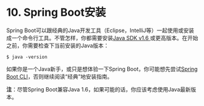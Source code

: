 # 10. Spring Boot安装

Spring Boot可以跟经典的Java开发工具（Eclipse，IntelliJ等）一起使用或安装成一个命令行工具。不管怎样，你都需要安装[Java SDK v1.6 ](http://www.java.com/)或更高版本。在开始之前，你需要检查下当前安装的Java版本：

```text
$ java -version
```

如果你是一个Java新手，或只是想体验一下Spring Boot，你可能想先尝试[Spring Boot CLI](https://github.com/cwiki-us-spring-guides/Spring-Boot-Reference-Guide/tree/0047aa8098a650dde0c93f4d2e91754c83468c4b/II.%20Getting%20started/10.2.%20Installing%20the%20Spring%20Boot%20CLI.md)，否则继续阅读“经典”地安装指南。

**注**：尽管Spring Boot兼容Java 1.6，如果可能的话，你应该考虑使用Java最新版本。


